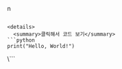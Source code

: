 n
```

<details>
  <summary>클릭해서 코드 보기</summary>
```python
print("Hello, World!")
```

</details>
\```
